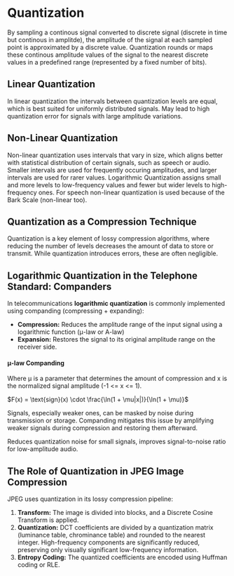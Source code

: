 # Quantization
By sampling a continous signal converted to discrete signal (discrete in time but continous in amplitde), the amplitude of the signal at each sampled point is approximated by a discrete value. Quantization rounds or maps these continous amplitude values of the signal to the nearest discrete values in a predefined range (represented by a fixed number of bits).

## Linear Quantization
In linear quantization the intervals between quantization levels are equal, which is best suited for uniformly distributed signals. May lead to high quantization error for signals with large amplitude variations.

## Non-Linear Quantization
Non-linear quantization uses intervals that vary in size, which aligns better with statistical distribution of certain signals, such as speech or audio. Smaller intervals are used for frequently occuring amplitudes, and larger intervals are used for rarer values. Logarithmic Quantization assigns small and more levels to low-frequency values and fewer but wider levels to high-frequency ones. For speech non-linear quantization is used because of the Bark Scale (non-linear too).

## Quantization as a Compression Technique
Quantization is a key element of lossy compression algorithms, where reducing the number of levels decreases the amount of data to store or transmit. While quantization introduces errors, these are often negligible.

## Logarithmic Quantization in the Telephone Standard: Companders
In telecommunications **logarithmic quantization** is commonly implemented using companding (compressing + expanding):
- **Compression:** Reduces the amplitude range of the input signal using a logarithmic function (μ-law or A-law)
- **Expansion:** Restores the signal to its original amplitude range on the receiver side.

#### μ-law Companding
Where μ is a parameter that determines the amount of compression and x is the normalized signal amplitude (-1 <= x <= 1).

$F(x) = \text{sign}(x) \cdot \frac{\ln(1 + \mu|x|)}{\ln(1 + \mu)}$

Signals, especially weaker ones, can be masked by noise during transmission or storage. Companding mitigates this issue by amplifying weaker signals during compression and restoring them afterward.

Reduces quantization noise for small signals, improves signal-to-noise ratio for low-amplitude audio.

## The Role of Quantization in JPEG Image Compression
JPEG uses quantization in its lossy compression pipeline:
1. **Transform:** The image is divided into blocks, and a Discrete Cosine Transform is applied.
2. **Quantization:** DCT coefficients are divided by a quantization matrix (luminance table, chrominance table) and rounded to the nearest integer. High-frequency components are significantly reduced, preserving only visually significant low-frequency information.
3. **Entropy Coding:** The quantized coefficients are encoded using Huffman coding or RLE.
